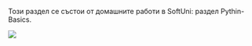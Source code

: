Този раздел се състои от домашните работи в SoftUni: раздел Pythin-Basics. 
<div id="header" float: left;>
<img src="https://img.icons8.com/color/48/null/python--v1.png"/>
</div>
